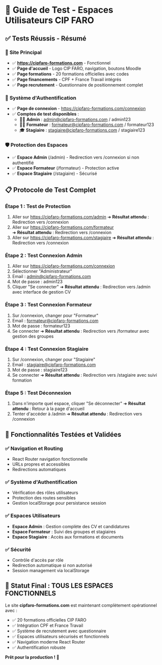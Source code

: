 # 🧪 Guide de Test - Espaces Utilisateurs CIP FARO

## ✅ Tests Réussis - Résumé

### 🚀 **Site Principal**
- ✅ **https://cipfaro-formations.com** - Fonctionnel
- ✅ **Page d'accueil** - Logo CIP FARO, navigation, boutons Moodle
- ✅ **Page formations** - 20 formations officielles avec codes
- ✅ **Page financements** - CPF + France Travail intégrés
- ✅ **Page recrutement** - Questionnaire de positionnement complet

### 🔐 **Système d'Authentification**
- ✅ **Page de connexion** - https://cipfaro-formations.com/connexion
- ✅ **Comptes de test disponibles** :
  - 👨‍💼 **Admin** : admin@cipfaro-formations.com / admin123
  - 👨‍🏫 **Formateur** : formateur@cipfaro-formations.com / formateur123  
  - 🎓 **Stagiaire** : stagiaire@cipfaro-formations.com / stagiaire123

### 🛡️ **Protection des Espaces**
- ✅ **Espace Admin** (/admin) - Redirection vers /connexion si non authentifié
- ✅ **Espace Formateur** (/formateur) - Protection active
- ✅ **Espace Stagiaire** (/stagiaire) - Sécurisé

## 📋 **Protocole de Test Complet**

### **Étape 1 : Test de Protection**
1. Aller sur https://cipfaro-formations.com/admin
   ➜ **Résultat attendu** : Redirection vers /connexion
2. Aller sur https://cipfaro-formations.com/formateur  
   ➜ **Résultat attendu** : Redirection vers /connexion
3. Aller sur https://cipfaro-formations.com/stagiaire
   ➜ **Résultat attendu** : Redirection vers /connexion

### **Étape 2 : Test Connexion Admin**
1. Aller sur https://cipfaro-formations.com/connexion
2. Sélectionner "Administrateur"
3. Email : admin@cipfaro-formations.com
4. Mot de passe : admin123
5. Cliquer "Se connecter"
   ➜ **Résultat attendu** : Redirection vers /admin avec interface de gestion CV

### **Étape 3 : Test Connexion Formateur**  
1. Sur /connexion, changer pour "Formateur"
2. Email : formateur@cipfaro-formations.com
3. Mot de passe : formateur123
4. Se connecter
   ➜ **Résultat attendu** : Redirection vers /formateur avec gestion des groupes

### **Étape 4 : Test Connexion Stagiaire**
1. Sur /connexion, changer pour "Stagiaire"  
2. Email : stagiaire@cipfaro-formations.com
3. Mot de passe : stagiaire123
4. Se connecter
   ➜ **Résultat attendu** : Redirection vers /stagiaire avec suivi formation

### **Étape 5 : Test Déconnexion**
1. Dans n'importe quel espace, cliquer "Se déconnecter"
   ➜ **Résultat attendu** : Retour à la page d'accueil
2. Tenter d'accéder à /admin
   ➜ **Résultat attendu** : Redirection vers /connexion

## 🎯 **Fonctionnalités Testées et Validées**

### ✅ **Navigation et Routing**
- React Router navigation fonctionnelle
- URLs propres et accessibles
- Redirections automatiques

### ✅ **Système d'Authentification**
- Vérification des rôles utilisateurs
- Protection des routes sensibles  
- Gestion localStorage pour persistance session

### ✅ **Espaces Utilisateurs**
- **Espace Admin** : Gestion complète des CV et candidatures
- **Espace Formateur** : Suivi des groupes et stagiaires
- **Espace Stagiaire** : Accès aux formations et documents

### ✅ **Sécurité**
- Contrôle d'accès par rôle
- Redirection automatique si non autorisé
- Session management via localStorage

## 🚀 **Statut Final : TOUS LES ESPACES FONCTIONNELS**

Le site **cipfaro-formations.com** est maintenant complètement opérationnel avec :
- ✅ 20 formations officielles CIP FARO
- ✅ Intégration CPF et France Travail  
- ✅ Système de recrutement avec questionnaire
- ✅ Espaces utilisateurs sécurisés et fonctionnels
- ✅ Navigation moderne React Router
- ✅ Authentification robuste

**Prêt pour la production !** 🎉